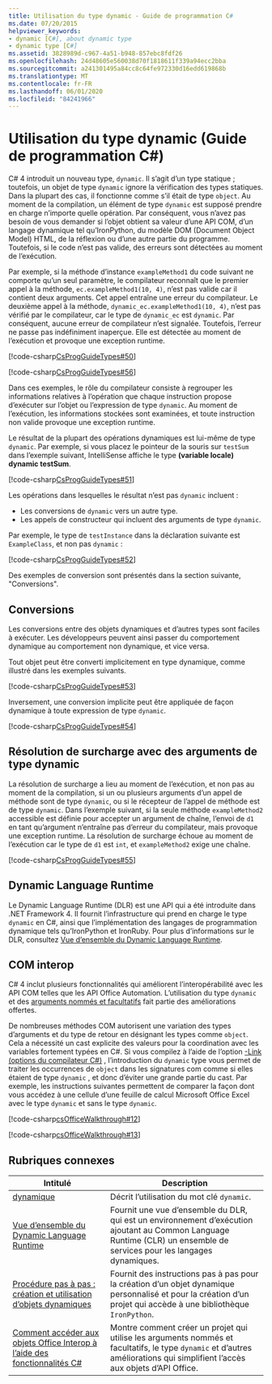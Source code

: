 ```yaml
---
title: Utilisation du type dynamic - Guide de programmation C#
ms.date: 07/20/2015
helpviewer_keywords:
- dynamic [C#], about dynamic type
- dynamic type [C#]
ms.assetid: 3828989d-c967-4a51-b948-857ebc8fdf26
ms.openlocfilehash: 24d48605e560038d70f1818611f339a94ecc2bba
ms.sourcegitcommit: a241301495a84cc8c64fe972330d16edd619868b
ms.translationtype: MT
ms.contentlocale: fr-FR
ms.lasthandoff: 06/01/2020
ms.locfileid: "84241966"
---
```

# <a name="using-type-dynamic-c-programming-guide"></a>Utilisation du type dynamic (Guide de programmation C#)

C# 4 introduit un nouveau type, `dynamic`. Il s’agit d’un type statique ; toutefois, un objet de type `dynamic` ignore la vérification des types statiques. Dans la plupart des cas, il fonctionne comme s’il était de type `object`. Au moment de la compilation, un élément de type `dynamic` est supposé prendre en charge n’importe quelle opération. Par conséquent, vous n’avez pas besoin de vous demander si l’objet obtient sa valeur d’une API COM, d’un langage dynamique tel qu’IronPython, du modèle DOM (Document Object Model) HTML, de la réflexion ou d’une autre partie du programme. Toutefois, si le code n’est pas valide, des erreurs sont détectées au moment de l’exécution.

Par exemple, si la méthode d’instance `exampleMethod1` du code suivant ne comporte qu’un seul paramètre, le compilateur reconnaît que le premier appel à la méthode, `ec.exampleMethod1(10, 4)`, n’est pas valide car il contient deux arguments. Cet appel entraîne une erreur du compilateur. Le deuxième appel à la méthode, `dynamic_ec.exampleMethod1(10, 4)`, n’est pas vérifié par le compilateur, car le type de `dynamic_ec` est `dynamic`. Par conséquent, aucune erreur de compilateur n’est signalée. Toutefois, l’erreur ne passe pas indéfiniment inaperçue. Elle est détectée au moment de l’exécution et provoque une exception runtime.

[!code-csharp[CsProgGuideTypes#50](~/samples/snippets/csharp/VS_Snippets_VBCSharp/CsProgGuideTypes/CS/usingdynamic.cs#50)]

[!code-csharp[CsProgGuideTypes#56](~/samples/snippets/csharp/VS_Snippets_VBCSharp/CsProgGuideTypes/CS/usingdynamic.cs#56)]

Dans ces exemples, le rôle du compilateur consiste à regrouper les informations relatives à l’opération que chaque instruction propose d’exécuter sur l’objet ou l’expression de type `dynamic`. Au moment de l’exécution, les informations stockées sont examinées, et toute instruction non valide provoque une exception runtime.

Le résultat de la plupart des opérations dynamiques est lui-même de type `dynamic`. Par exemple, si vous placez le pointeur de la souris sur `testSum` dans l’exemple suivant, IntelliSense affiche le type **(variable locale) dynamic testSum**.

[!code-csharp[CsProgGuideTypes#51](~/samples/snippets/csharp/VS_Snippets_VBCSharp/CsProgGuideTypes/CS/usingdynamic.cs#51)]

Les opérations dans lesquelles le résultat n’est pas `dynamic` incluent :

* Les conversions de `dynamic` vers un autre type.
* Les appels de constructeur qui incluent des arguments de type `dynamic`.

Par exemple, le type de `testInstance` dans la déclaration suivante est `ExampleClass`, et non pas `dynamic` :

[!code-csharp[CsProgGuideTypes#52](~/samples/snippets/csharp/VS_Snippets_VBCSharp/CsProgGuideTypes/CS/usingdynamic.cs#52)]

Des exemples de conversion sont présentés dans la section suivante, "Conversions".

## <a name="conversions"></a>Conversions

Les conversions entre des objets dynamiques et d’autres types sont faciles à exécuter. Les développeurs peuvent ainsi passer du comportement dynamique au comportement non dynamique, et vice versa.

Tout objet peut être converti implicitement en type dynamique, comme illustré dans les exemples suivants.

[!code-csharp[CsProgGuideTypes#53](~/samples/snippets/csharp/VS_Snippets_VBCSharp/CsProgGuideTypes/CS/usingdynamic.cs#53)]

Inversement, une conversion implicite peut être appliquée de façon dynamique à toute expression de type `dynamic`.

[!code-csharp[CsProgGuideTypes#54](~/samples/snippets/csharp/VS_Snippets_VBCSharp/CsProgGuideTypes/CS/usingdynamic.cs#54)]

## <a name="overload-resolution-with-arguments-of-type-dynamic"></a>Résolution de surcharge avec des arguments de type dynamic

La résolution de surcharge a lieu au moment de l’exécution, et non pas au moment de la compilation, si un ou plusieurs arguments d’un appel de méthode sont de type `dynamic`, ou si le récepteur de l’appel de méthode est de type `dynamic`. Dans l’exemple suivant, si la seule méthode `exampleMethod2` accessible est définie pour accepter un argument de chaîne, l’envoi de `d1` en tant qu’argument n’entraîne pas d’erreur du compilateur, mais provoque une exception runtime. La résolution de surcharge échoue au moment de l’exécution car le type de `d1` est `int`, et `exampleMethod2` exige une chaîne.

[!code-csharp[CsProgGuideTypes#55](~/samples/snippets/csharp/VS_Snippets_VBCSharp/CsProgGuideTypes/CS/usingdynamic.cs#55)]

## <a name="dynamic-language-runtime"></a>Dynamic Language Runtime

Le Dynamic Language Runtime (DLR) est une API qui a été introduite dans .NET Framework 4. Il fournit l’infrastructure qui prend en charge le type `dynamic` en C#, ainsi que l’implémentation des langages de programmation dynamique tels qu’IronPython et IronRuby. Pour plus d’informations sur le DLR, consultez [Vue d’ensemble du Dynamic Language Runtime](../../../framework/reflection-and-codedom/dynamic-language-runtime-overview.md).

## <a name="com-interop"></a>COM interop

C# 4 inclut plusieurs fonctionnalités qui améliorent l’interopérabilité avec les API COM telles que les API Office Automation. L’utilisation du type `dynamic` et des [arguments nommés et facultatifs](../classes-and-structs/named-and-optional-arguments.md) fait partie des améliorations offertes.

De nombreuses méthodes COM autorisent une variation des types d’arguments et du type de retour en désignant les types comme `object`. Cela a nécessité un cast explicite des valeurs pour la coordination avec les variables fortement typées en C#. Si vous compilez à l’aide de l’option [-Link (options du compilateur C#)](../../language-reference/compiler-options/link-compiler-option.md) , l’introduction du `dynamic` type vous permet de traiter les occurrences de `object` dans les signatures com comme si elles étaient de type `dynamic` , et donc d’éviter une grande partie du cast. Par exemple, les instructions suivantes permettent de comparer la façon dont vous accédez à une cellule d’une feuille de calcul Microsoft Office Excel avec le type `dynamic` et sans le type `dynamic`.

[!code-csharp[csOfficeWalkthrough#12](~/samples/snippets/csharp/VS_Snippets_VBCSharp/csofficewalkthrough/cs/thisaddin.cs#12)]

[!code-csharp[csOfficeWalkthrough#13](~/samples/snippets/csharp/VS_Snippets_VBCSharp/csofficewalkthrough/cs/thisaddin.cs#13)]

## <a name="related-topics"></a>Rubriques connexes

|Intitulé|Description|
|-----------|-----------------|
|[dynamique](../../language-reference/builtin-types/reference-types.md)|Décrit l’utilisation du mot clé `dynamic`.|
|[Vue d’ensemble du Dynamic Language Runtime](../../../framework/reflection-and-codedom/dynamic-language-runtime-overview.md)|Fournit une vue d’ensemble du DLR, qui est un environnement d’exécution ajoutant au Common Language Runtime (CLR) un ensemble de services pour les langages dynamiques.|
|[Procédure pas à pas : création et utilisation d’objets dynamiques](walkthrough-creating-and-using-dynamic-objects.md)|Fournit des instructions pas à pas pour la création d’un objet dynamique personnalisé et pour la création d’un projet qui accède à une bibliothèque `IronPython`.|
|[Comment accéder aux objets Office Interop à l’aide des fonctionnalités C#](../interop/how-to-access-office-onterop-objects.md)|Montre comment créer un projet qui utilise les arguments nommés et facultatifs, le type `dynamic` et d’autres améliorations qui simplifient l’accès aux objets d’API Office.|
